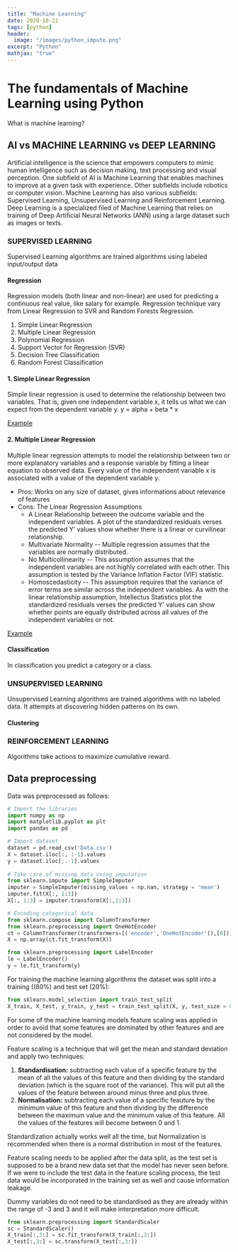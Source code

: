 ```yaml
---
title: "Machine Learning"
date: 2020-10-22
tags: [python]
header:
  image: "/images/python_impute.png"
excerpt: "Python"
mathjax: "true"
---
```


# The fundamentals of Machine Learning using Python

What is machine learning?

## AI vs MACHINE LEARNING vs DEEP LEARNING
Artificial intelligence is the science that empowers computers to mimic human intelligence such as decision making, text processing and visual perception. One subfield of AI is Machine Learning that enables machines to improve at a given task with experience. Other subfields include robotics or computer vision. Machine Learning has also various subfields: Supervised Learning, Unsupervised Learning and Reinforcement Learning. Deep Learning is a specialized filed of Machine Learning that relies on training of Deep Artificial Neural Networks (ANN) using a large dataset such as images or texts.

### SUPERVISED LEARNING
Supervised Learning algorithms are trained algorithms using labeled input/output data

#### Regression
Regression models (both linear and non-linear) are used for predicting a continuous real value, like salary for example. Regression technique vary from Linear Regression to SVR and Random Forests Regression.

1. Simple Linear Regression
2. Multiple Linear Regression
3. Polynomial Regression
4. Support Vector for Regression (SVR)
5. Decision Tree Classification
6. Random Forest Classification

#### 1. Simple Linear Regression
Simple linear regression is used to determine the relationship between two variables. That is, given one independent variable x, it tells us what we can expect from the dependent variable y. 
y = alpha + beta * x

[Example](https://colab.research.google.com/drive/1h0pyGFcxfHpb_xlKbu7aJb7ARdsiGU3I?usp=sharing)


#### 2. Multiple Linear Regression
Multiple linear regression attempts to model the relationship between two or more explanatory variables and a response variable by fitting a linear equation to observed data. Every value of the independent variable x is associated with a value of the dependent variable y.

* Pros: Works on any size of dataset, gives informations about relevance of features
* Cons: The Linear Regression Assumptions
  * A Linear Relationship between the outcome variable and the independent variables.  A plot of the standardized residuals verses the predicted Y' values show whether there is a linear or curvilinear relationship.
  * Multivariate Normality -- Multiple regression assumes that the variables are normally distributed.
  * No Multicollinearity -- This assumption assumes that the independent variables are not highly correlated with each other. This assumption is tested by the Variance Inflation Factor (VIF) statistic.
  * Homoscedasticity -- This assumption requires that the variance of error terms are similar across the independent variables. As with the linear relationship assumption, Intellectus Statistics plot the standardized residuals verses the predicted Y' values can show whether points are equally distributed across all values of the independent variables or not.

[Example](https://colab.research.google.com/drive/13xTnf5Tg3TBQ55DpY8J8ZveTkrViHVcD?usp=sharing)


#### Classification
In classification you predict a category or a class.


### UNSUPERVISED LEARNING
Unsupervised Learning algorithms are trained algorithms with no labeled data. It attempts at discovering hidden patterns on its own.

#### Clustering

### REINFORCEMENT LEARNING
Algorithms take actions to maximize cumulative reward.



## Data preprocessing

Data was preprocessed as follows:

```python
# Import the libraries
import numpy as np
import matplotlib.pyplot as plt
import pandas as pd

# Import dataset
dataset = pd.read_csv('Data.csv')
X = dataset.iloc[:, :-1].values
y = dataset.iloc[;.-1].values
    
# Take care of missing data using imputation
from sklearn.impute import SimpleImputer
imputer = SimpleImputer(missing_values = np.nan, strategy = 'mean')
imputer.fit(X[:, 1:3])
X[:, 1:3] = imputer.transform(X[:,1:3]) 

# Encoding categorical data
from sklearn.compose import ColumnTransformer
from sklearn.preprocessing import OneHotEncoder
ct = ColumnTransformer(transformers=[('encoder','OneHotEncoder'(),[0])], remainder='passthrough' 
X = np.array(ct.fit_transform(X))

from sklearn.preprocessing import LabelEncoder
le = LabelEncoder()
y = le.fit_transform(y)
```

For training the machine learning algorithms the dataset was split into a training ((80%) and test set (20%):
```python
from sklearn.model_selection import train_test_split
X_train, X_test, y_train, y_test = train_test_split(X, y, test_size = 0.2, random_state = 1)
```

For some of the machine learning models feature scaling was applied in order to avoid that some features are dominated by other features and are not considered by the model.

Feature scaling is a technique that will get the mean and standard deviation and apply two techniques:
1. **Standardisation:** subtracting each value of a specific feature by the mean of all the values of this feature and then dividing by the standard deviation (which is the square root of the variance). This will put all the values of the feature between around minus three and plus three.
2. **Normalisation:** subtracting each value of a specific feauture by the minimum value of this feature and then dividing by the difference between the maximum value and the minimum value of this feature. All the values of the features will become between 0 and 1.

Standardization actually works well all the time, but Normalization is recommended when there is a normal distribution in most of the features.

Feature scaling needs to be applied after the data split, as the test set is supposed to be a brand new data set that the model has never seen before. 
If we were to include the test data in the feature scaling process, the test data would be incorporated in the training set as well and cause information leakage.

Dummy variables do not need to be standardised as they are already within the range of -3 and 3 and it will make interpretation more difficult.

```python
from sklearn.preprocessing import StandardScaler
sc = StandardScaler()
X_train[:,3:] = sc.fit_transform(X_train[:,3:])
X_test[:,3:] = sc.transform(X_test[:,3:])
```

